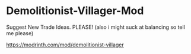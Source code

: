 # Demolitionist-Villager-Mod

Suggest New Trade Ideas. PLEASE! (also i might suck at balancing so tell me please) 

https://modrinth.com/mod/demolitionist-villager
